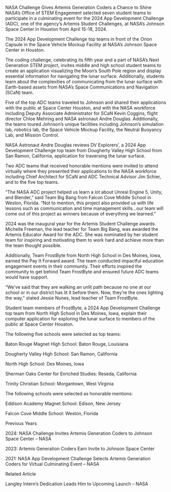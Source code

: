 NASA Challenge Gives Artemis Generation Coders a Chance to Shine 
 NASA’s Office of STEM Engagement selected seven student teams to participate in a culminating event for the 2024 App Development Challenge (ADC), one of the agency’s Artemis Student Challenges, at NASA’s Johnson Space Center in Houston from April 15-18, 2024.

The 2024 App Development Challenge top teams in front of the Orion Capsule in the Space Vehicle Mockup Facility at NASA’s Johnson Space Center in Houston.

The coding challenge, celebrating its fifth year and a part of NASA’s Next Generation STEM project, invites middle and high school student teams to create an application visualizing the Moon’s South Pole region and display essential information for navigating the lunar surface. Additionally, students learn about the complexities of communicating from the lunar surface with Earth-based assets from NASA’s Space Communications and Navigation (SCaN) team.

Five of the top ADC teams traveled to Johnson and shared their applications with the public at Space Center Houston, and with the NASA workforce including Deputy Associate Administrator for SCaN Kevin Coggins, flight director Chloe Mehring and NASA astronaut Andre Douglas. Additionally, the teams toured Johnson’s unique facilities including Johnson’s simulation lab, robotics lab, the Space Vehicle Mockup Facility, the Neutral Buoyancy Lab, and Mission Control.

NASA Astronaut Andre Douglas reviews DV Explorers’, a 2024 App Development Challenge top team from Dougherty Valley High School from San Ramon, California, application for traversing the lunar surface.

Two ADC teams that received honorable mentions were invited to attend virtually where they presented their applications to the NASA workforce including Chief Architect for SCaN and ADC Technical Advisor Jim Schier, and to the five top teams.

“The NASA ADC project helped us learn a lot about Unreal Engine 5, Unity, and Blender,” said Team Big Bang from Falcon Cove Middle School in Weston, Florida. “Not to mention, this project also provided us with life lessons such as communication and time management skills…our team will come out of this project as winners because of everything we learned.”

2024 was the inaugural year for the Artemis Student Challenge awards. Michelle Freeman, the lead teacher for Team Big Bang, was awarded the Artemis Educator Award for the ADC. She was nominated by her student team for inspiring and motivating them to work hard and achieve more than the team thought possible.

Additionally, Team FrostByte from North High School in Des Moines, Iowa, earned the Pay It Forward award. The team conducted impactful education engagement events in their community. Their efforts inspired the community to get behind Team FrostByte and ensured future ADC teams would have support.

“We’ve said that they are walking an unlit path because no one at our school or in our district has lit it before them. Now, they’re the ones lighting the way,” stated Jessie Nunes, lead teacher of Team FrostByte.

Student team members of FrostByte, a 2024 App Development Challenge top team from North High School in Des Moines, Iowa, explain their computer application for exploring the lunar surface to members of the public at Space Center Houston.

The following five schools were selected as top teams:

Baton Rouge Magnet High School: Baton Rouge, Louisiana

Dougherty Valley High School: San Ramon, California

North High School: Des Moines, Iowa

Sherman Oaks Center for Enriched Studies: Reseda, California

Trinity Christian School: Morgantown, West Virginia

The following schools were selected as honorable mentions:

Eddison Academy Magnet School: Edison, New Jersey

Falcon Cove Middle School: Weston, Florida

Previous Years

2024: NASA Challenge Invites Artemis Generation Coders to Johnson Space Center – NASA

2023: Artemis Generation Coders Earn Invite to Johnson Space Center

2021: NASA App Development Challenge Selects Artemis Generation Coders for Virtual Culminating Event – NASA

Related Article

Langley Intern’s Dedication Leads Him to Upcoming Launch – NASA